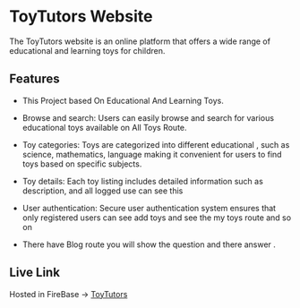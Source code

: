 # ToyTutors Website

The ToyTutors website is an online platform that offers a wide range of educational and learning toys for children.

## Features

- This Project based On Educational And Learning Toys.

- Browse and search: Users can easily browse and search for various educational toys available on All Toys Route.

- Toy categories: Toys are categorized into different educational , such as science, mathematics, language making it convenient for users to find toys based on specific subjects.

- Toy details: Each toy listing includes detailed information such as description, and all logged use can see this

- User authentication: Secure user authentication system ensures that only registered users can see add toys and see the my toys route and so on


- There have Blog route you will show the question and there answer  .

## Live Link

Hosted in FireBase -> [ToyTutors](https://toys-marketplace-auth.web.app/)
